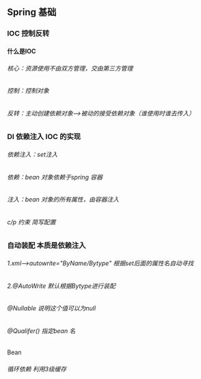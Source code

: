 ## Spring 基础		

### 			IOC 控制反转

#### 							什么是IOC

###### 											核心：资源使用不由双方管理，交由第三方管理

###### 											控制：控制对象

###### 											反转：主动创建依赖对象-->被动的接受依赖对象（谁使用时谁去传入）



### 		DI 依赖注入 IOC 的实现

###### 						依赖注入：set注入

###### 						依赖：bean 对象依赖于spring 容器

###### 						注入：bean 对象的所有属性，由容器注入

###### 			c/p 约束 简写配置

### 	自动装配 本质是依赖注入

###### 			1.xml-->autowrite="ByName/Bytype" 根据set后面的属性名自动寻找

###### 			2.@AutoWrite 默认根据Bytype进行装配 

###### 					@Nullable 说明这个值可以为null 

###### 					@Qualifer() 指定bean 名



Bean

###### 	循环依赖 利用3级缓存

​	


